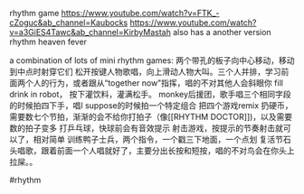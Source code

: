 rhythm game
https://www.youtube.com/watch?v=FTK_-cZoguc&ab_channel=Kaubocks
https://www.youtube.com/watch?v=a3GiES4Tawc&ab_channel=KirbyMastah
also has a another version rhythm heaven fever

a combination of lots of mini rhythm games:
两个带孔的板子向中心移动，移动到中点时射穿它们
松开按键人物歌唱，向上滑动人物大叫。三个人并排，学习前面两个人的行为，或者跟从“together now"指挥，唱的不对其他人会斜眼你
fill drink in robot， 按下灌饮料，灌满松手。
monkey后援团，歌手唱三个相同字段的时候拍四下手，唱I suppose的时候拍一个特定组合
把四个游戏remix
扔硬币，需要数七个节拍，渐渐的会不给你打拍子（像[[RHYTHM DOCTOR]])，以及需要数的拍子变多
打乒乓球，快球前会有音效提示
射击游戏，按提示的节奏射击就可以了，相对简单
训练鸭子士兵，两个指令，一个戳三下地面，一个点划
复活节石头唱歌，跟着前面一个人唱就好了，主要分出长按和短按，唱的不对鸟会在你头上拉屎。。




#rhythm 